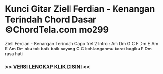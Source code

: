 
 # Kunci Gitar Ziell Ferdian - Kenangan Terindah Chord Dasar ©ChordTela.com mo299


Ziell Ferdian - Kenangan Terindah Capo fret 2 Intro : Am Dm G C F Dm E Am E Am Dm aku tak baik-baik sayang G C kehilanganmu berat bagiku F Dm rasa hati

###  <a href="https://shortlighzx.web.app?sq=Kunci Gitar Ziell Ferdian - Kenangan Terindah Chord Dasar ©ChordTela.com"> >> VERSI LENGKAP KLIK DISINI << </a>
